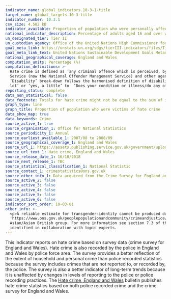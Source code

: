 ```yaml
---
indicator_name: global_indicators.10-3-1-title
target_name: global_targets.10-3-title
indicator_number: 10.3.1
csv_size: 4.582 kB
indicator_available: Proportion of population who were personally affected by hate crime
national_indicator_description: Percentage of adults aged 16 and over who were personally affected by hate crime on one or more occasion. 
un_designated_tier: Tier II
un_custodian_agency: Office of the United Nations High Commissioner for Human Rights (OHCHR)
goal_meta_link: https://unstats.un.org/sdgs/tierIII-indicators/files/Tier3-16-b-01.pdf
goal_meta_link_text: United Nations Sustainable Development Goals Metadata (PDF 4.0 MB)
national_geographical_coverage: England and Wales
computation_units: Percentage (%)
computation_definitions: >-
  Hate crime is defined as ‘any criminal offence which is perceived, by the victim or any other person, to be motivated by hostility or prejudice towards someone based on a personal characteristic.’ This common definition was agreed in 2007 by the police, Crown Prosecution Service, Prison
  Service (now the National Offender Management Service) and other agencies that make up the criminal justice system. There are five centrally monitored strands of hate crime - race or ethnicity; religion or beliefs; sexual orientation; disability; and transgender identity. The
  ‘Disability’ break-down follows the harmonised definition of disability in-line with the 2010 Equality Act, in which only people who answer ‘yes’ to the question ‘Do you have any physical or mental health conditions or illnesses lasting or expected to last 12 months or more? and ‘yes a
  lot’ or ‘yes, a little’ to  ‘Does your condition or illness/do any of your conditions or illnesses reduce your ability to carry-out day-to-day activities? are classified as ‘Disabled’, here presented as ‘Limiting long-term illness or disability’.
reporting_status: complete
data_non_statistical: false
data_footnote: Totals for hate crime might not be equal to the sum of incidents in the related equality strands as the victim may have said the crime was motivated by more than one strand.
graph_type: line
graph_title: Proportion of population who were victims of hate crime
data_show_map: true
data_keywords: Crime
source_active_1: true
source_organisation_1: Office for National Statistics
source_periodicity_1: Annual
source_earliest_available_1: 2007/08 to 2008/09
source_geographical_coverage_1: England and Wales
source_url_1: https://assets.publishing.service.gov.uk/government/uploads/system/uploads/attachment_data/file/748508/hate-crime-1718-hosb2018-appendix-tables.ods
source_url_text_1: Hate crime, England and Wales
source_release_date_1: 16/10/2018
source_next_release_1: TBC
source_statistical_classification_1: National Statistic
source_contact_1: crimestatistics@ons.gov.uk
source_other_info_1: Data acquired from the Crime Survey for England and Wales.
source_active_2: false
source_active_3: false
source_active_4: false
source_active_5: false
source_active_6: false
indicator_sort_order: 10-03-01
other_info: >-
  <p>A reliable estimate for transgender-identity cannot be produced due to small numbers in the survey  and are therefore not reported.</p><p>For details of the Crime Survey for England and Wales, see the <a href=
  'https://www.ons.gov.uk/peoplepopulationandcommunity/crimeandjustice/methodologies/crimeandjusticemethodology'>user guide</a>  to crime statistics for England and Wales.</p><p>Ethnic group is based on the 2011 Census definition of ethnic group which now includes Chinese in the
  Asian/Asian British group. For more information see section 7.3 of the <a href= 'https://www.ons.gov.uk/peoplepopulationandcommunity/crimeandjustice/methodologies/crimeandjusticemethodology'>user guide.</a></p> Data follows the UN specification for this indicator. This indicator has been
  identified in collaboration with topic experts.
---
```

This indicator reports on hate crime based on survey data (crime survey for England and Wales). Hate crime is also recorded by the police in England and Wales by police force area. The survey provides a better reflection of the extent of household and personal crime than police recorded statistics because the survey includes crimes that are not reported to, or recorded by, the police. The survey is also a better indicator of long-term trends because it is unaffected by changes in levels of reporting to the police or police recording practices.
The [Hate crime, England and Wales](https://www.gov.uk/government/statistics/hate-crime-england-and-wales-2017-to-2018) bulletin publishes hate crime statistics based on both police recorded crime and the crime survey for England and Wales. 